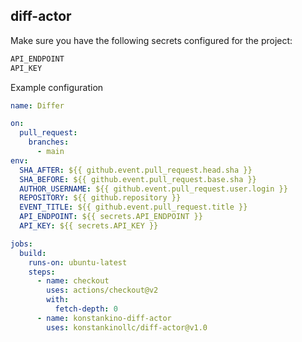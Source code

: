 ## diff-actor

Make sure you have the following secrets configured for the project:

```bash
API_ENDPOINT
API_KEY
```

Example configuration

```yaml
name: Differ

on:
  pull_request:
    branches:
      - main
env:
  SHA_AFTER: ${{ github.event.pull_request.head.sha }}
  SHA_BEFORE: ${{ github.event.pull_request.base.sha }}
  AUTHOR_USERNAME: ${{ github.event.pull_request.user.login }}
  REPOSITORY: ${{ github.repository }}
  EVENT_TITLE: ${{ github.event.pull_request.title }}
  API_ENDPOINT: ${{ secrets.API_ENDPOINT }}
  API_KEY: ${{ secrets.API_KEY }}

jobs:
  build:
    runs-on: ubuntu-latest
    steps:
      - name: checkout
        uses: actions/checkout@v2
        with:
          fetch-depth: 0
      - name: konstankino-diff-actor
        uses: konstankinollc/diff-actor@v1.0

        
```
